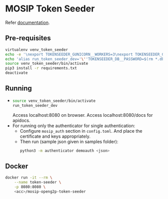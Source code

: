 # MOSIP Token Seeder

Refer [documentation](https://docs.mosip.io/openg2p/mosip-token-seeder).

## Pre-requisites

```sh
virtualenv venv_token_seeder
echo -e '\nexport TOKENSEEDER_GUNICORN__WORKERS=3\nexport TOKENSEEDER_GUNICORN__MAX_REQUESTS=10000\nexport TOKENSEEDER_GUNICORN__TIMEOUT=5\nexport TOKENSEEDER_GUNICORN__KEEP_ALIVE=5' >> venv_token_seeder/bin/activate
echo 'alias run_token_seeder_dev='\''TOKENSEEDER_DB__PASSWORD=$(rm *.dbsqlite; python3 -m mosip_token_seeder.repository db_init) gunicorn -n "gunicorn" --worker-class uvicorn.workers.UvicornWorker --workers ${TOKENSEEDER_GUNICORN__WORKERS} --bind 0.0.0.0:8080 --max-requests ${TOKENSEEDER_GUNICORN__MAX_REQUESTS} --timeout ${TOKENSEEDER_GUNICORN__TIMEOUT} --keep-alive ${TOKENSEEDER_GUNICORN__KEEP_ALIVE} --access-logfile "-" --error-logfile "-" mosip_token_seeder:app'\' >> venv_token_seeder/bin/activate
source venv_token_seeder/bin/activate
pip3 install -r requirements.txt
deactivate
```

## Running
-   ```sh
    source venv_token_seeder/bin/activate
    run_token_seeder_dev
    ```
    Access localhost:8080 on browser. Access localhost:8080/docs for apidocs.
- For running only the authenticator for single authentication:
  - Configure `mosip_auth` section in `config.toml`. And place the certificate and keys appropriately.
  - Then run (sample json given in samples folder):
      ```sh
      python3 -m authenticator demoauth <json>
      ```


## Docker
```sh
docker run -it --rm \
    --name token-seeder \
    -p 8080:8080 \
    <acc>/mosip-openg2p-token-seeder
```